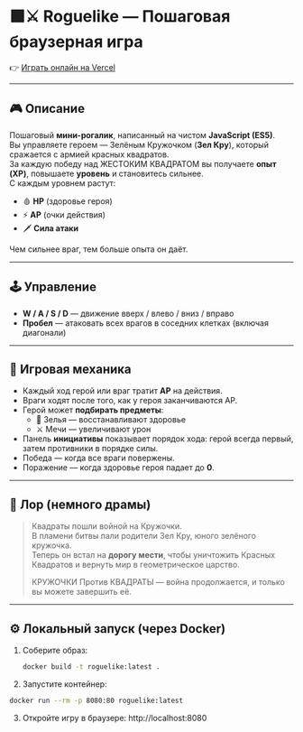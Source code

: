 # 🟩⚔️ Roguelike — Пошаговая браузерная игра

👉 [Играть онлайн на Vercel](https://test-roguelike.vercel.app/)

---

## 🎮 Описание

Пошаговый **мини-рогалик**, написанный на чистом **JavaScript (ES5)**.  
Вы управляете героем — Зелёным Кружочком (**Зел Кру**), который сражается с армией красных квадратов.  
За каждую победу над ЖЕСТОКИМ КВАДРАТОМ вы получаете **опыт (XP)**, повышаете **уровень** и становитесь сильнее.  
С каждым уровнем растут:

- 🩸 **HP** (здоровье героя)  
- ⚡ **AP** (очки действия)  
- 🗡️ **Сила атаки**  

Чем сильнее враг, тем больше опыта он даёт.

---

## 🕹️ Управление

- **W / A / S / D** — движение вверх / влево / вниз / вправо  
- **Пробел** — атаковать всех врагов в соседних клетках (включая диагонали)  

---

## 🧩 Игровая механика

- Каждый ход герой или враг тратит **AP** на действия.  
- Враги ходят после того, как у героя заканчиваются AP.  
- Герой может **подбирать предметы**:
  - 🍷 Зелья — восстанавливают здоровье
  - ⚔️ Мечи — увеличивают урон
- Панель **инициативы** показывает порядок хода: герой всегда первый, затем противники в порядке силы.
- Победа — когда все враги повержены.  
- Поражение — когда здоровье героя падает до **0**.

---

## 🌌 Лор (немного драмы)

> Квадраты пошли войной на Кружочки.  
> В пламени битвы пали родители Зел Кру, юного зелёного кружочка.  
> Теперь он встал на **дорогу мести**, чтобы уничтожить Красных Квадратов и вернуть мир в геометрическое царство.  
>  
> КРУЖОЧКИ Против КВАДРАТЫ — война продолжается, и только вы можете завершить её.

---

## ⚙️ Локальный запуск (через Docker)

1. Соберите образ:
   ```bash
   docker build -t roguelike:latest .
2. Запустите контейнер:
  ```bash
  docker run --rm -p 8080:80 roguelike:latest
  ```
3. Откройте игру в браузере: http://localhost:8080
